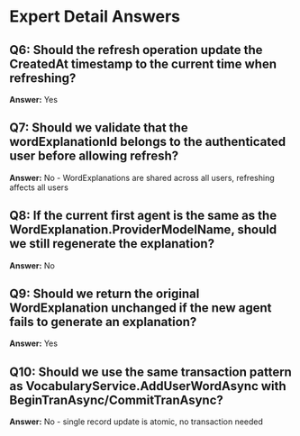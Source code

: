 # Expert Detail Answers

## Q6: Should the refresh operation update the CreatedAt timestamp to the current time when refreshing?
**Answer:** Yes

## Q7: Should we validate that the wordExplanationId belongs to the authenticated user before allowing refresh?
**Answer:** No - WordExplanations are shared across all users, refreshing affects all users

## Q8: If the current first agent is the same as the WordExplanation.ProviderModelName, should we still regenerate the explanation?
**Answer:** No

## Q9: Should we return the original WordExplanation unchanged if the new agent fails to generate an explanation?
**Answer:** Yes

## Q10: Should we use the same transaction pattern as VocabularyService.AddUserWordAsync with BeginTranAsync/CommitTranAsync?
**Answer:** No - single record update is atomic, no transaction needed